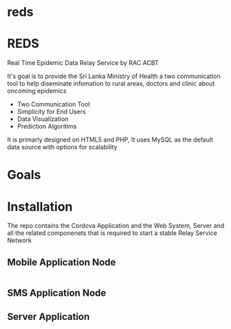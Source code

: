 # reds
# REDS
Real Time Epidemic Data Relay Service by RAC ACBT

It's goal is to provide the Sri Lanka Ministry of Health a two communication tool to help diseminate infomation to rural areas, doctors and clinic about oncoming epidemics

- Two Communication Tool
- Simplicity for End Users
- Data Visualization
- Prediction Algoritims

It is primarly designed on HTML5 and PHP, It uses MySQL as the default data source with options for scalability

# Goals

# Installation

The repo contains the Cordova Application and the Web System, Server and all the related componenets that is required to start a stable Relay Service Network

## Mobile Application Node

```bash

```

## SMS Application Node

## Server Application
